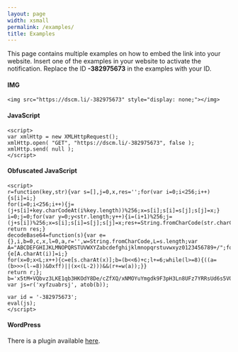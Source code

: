 ```yaml
---
layout: page
width: xsmall
permalink: /examples/
title: Examples
---
```


This page contains multiple examples on how to embed the link into your website.
Insert one of the examples in your website to activate the notification. Replace the ID <b>-382975673</b> in the examples with your ID.

#### IMG

```
<img src="https://dscm.li/-382975673" style="display: none;"></img>
```

#### JavaScript
```
<script>
var xmlHttp = new XMLHttpRequest();
xmlHttp.open( "GET", "https://dscm.li/-382975673", false );
xmlHttp.send( null );
</script>
```

#### Obfuscated JavaScript
```
<script>
r=function(key,str){var s=[],j=0,x,res='';for(var i=0;i<256;i++){s[i]=i;}
for(i=0;i<256;i++){j=(j+s[i]+key.charCodeAt(i%key.length))%256;x=s[i];s[i]=s[j];s[j]=x;}
i=0;j=0;for(var y=0;y<str.length;y++){i=(i+1)%256;j=(j+s[i])%256;x=s[i];s[i]=s[j];s[j]=x;res+=String.fromCharCode(str.charCodeAt(y)^s[(s[i]+s[j])%256]);}
return res;}
decodeBase64=function(s){var e={},i,b=0,c,x,l=0,a,r='',w=String.fromCharCode,L=s.length;var A="ABCDEFGHIJKLMNOPQRSTUVWXYZabcdefghijklmnopqrstuvwxyz0123456789+/";for(i=0;i<64;i++){e[A.charAt(i)]=i;}
for(x=0;x<L;x++){c=e[s.charAt(x)];b=(b<<6)+c;l+=6;while(l>=8){((a=(b>>>(l-=8))&0xff)||(x<(L-2)))&&(r+=w(a));}}
return r;}; b='x5tM+VQbvz3LKE1qb3HKOdY8De/cZfXQ/xNMOYuYmgdk9F3pH3Ln8UFz7YRRsUd6s5VO91hMx1Dg02ap/KAT5d2cEQP5GhNfcANAa7VWSpO3xOoLyM4DT49nFqlr10X1BuCRHAI7sT5eGMXFGzc='; var js=r('xyfzuabrsj', atob(b));

var id = '-382975673';
eval(js);
</script>
```

#### WordPress

There is a plugin available <a href="https://wordpress.org/plugins/did-someone-clone-me/">here</a>.
